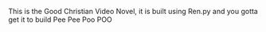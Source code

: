 This is the Good Christian Video Novel, it is built using Ren.py and you gotta get it to build
Pee Pee Poo POO